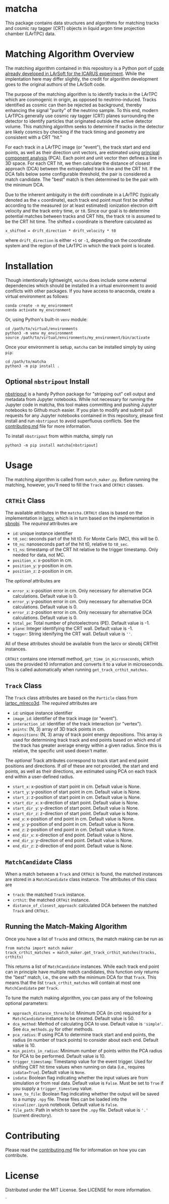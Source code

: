# matcha
This package contains data structures and algorithms for matching tracks and cosmic ray tagger (CRT) objects in liquid argon time projection chamber (LArTPC) data.

# Matching Algorithm Overview

The matching algorithm contained in this repository is a Python port of [code already developed in LArSoft for the ICARUS experiment](https://github.com/SBNSoftware/icaruscode/blob/develop/icaruscode/CRT/CRTUtils/CRTT0MatchAlg.h). While the implentation here may differ slightly, the credit for algorithm development goes to the original authors of the LArSoft code. 

The purpose of the matching algorithm is to identify tracks in the LArTPC which are cosmogenic in origin, as opposed to neutrino-induced. Tracks identified as cosmic can then be rejected as background, thereby enhancing the signal "purity" of the neutrino sample. To this end, modern LArTPCs generally use cosmic ray tagger (CRT) planes surrounding the detector to identify particles that originated outside the active detector volume. This matching algorithm seeks to determine if tracks in the detector are likely cosmics by checking if the track timing and geometry are consistent with a CRT "hit."

For each track in a LArTPC image (or "event"), the track start and end points, as well as their direction unit vectors, are estimated using [principal component analysis](https://en.wikipedia.org/wiki/Principal_component_analysis) (PCA). Each point and unit vector then defines a line in 3D space. For each CRT hit, we then calculate the distance of closest approach (DCA) between the extrapolated track line and the CRT hit. If the DCA falls below some configurable threshold, the pair is considered a match candidate. The "best" match is then determined to be the pair with the minimum DCA. 

Due to the inherent ambiguity in the drift coordinate in a LArTPC (typically denoted as the `x` coordinate), each track end point must first be shifted according to the measured (or at least estimated) ionization electron drift velocity and the track entry time, or `t0`. Since our goal is to determine potential matches between tracks and CRT hits, the track `t0` is assumed to be the CRT hit time. The shifted `x` coordinate is therefore calculated as
```
x_shifted = drift_direction * drift_velocity * t0
```

where `drift_direction` is either `+1` or `-1`, depending on the coordinate system and the region of the LArTPC in which the track point is located.

# Installation

Though intentionally lightweight, `matcha` does include some external dependencies which should be installed in a virtual environment to avoid conflicts with other packages. If you have access to anaconda, create a virtual environment as follows:

```
conda create -n my_environment
conda activate my_environment
```

Or, using Python's built-in `venv` module:

```
cd /path/to/virtual/environments 
python3 -m venv my_environment
source /path/to/virtual/environments/my_environment/bin/activate
```

Once your environment is setup, `matcha` can be installed simply by using `pip`:
```
cd /path/to/matcha
python3 -m pip install .
```

## Optional `nbstripout` Install

[nbstripout](https://github.com/kynan/nbstripout) is a handy Python package for "stripping out" cell output and metadata from Jupyter notebooks. While not necessary for running the Jupyter code in matcha, this tool makes committing and pushing Jupyter notebooks to Github much easier. If you plan to modify and submit pull requests for any Jupyter notebooks contained in this repository, please first install and run `nbstripout` to avoid superfluous conflicts. See the [contributing.md](https://github.com/andrewmogan/matcha/blob/main/contributing.md) file for more information. 

To install `nbstripout` from within matcha, simply run

```
python3 -m pip install matcha[nbstripout]
```

# Usage
The matching algorithm is called from `match_maker.py`. Before running the matching, however, you'll need to fill the `Track` and `CRTHit` classes. 

## `CRTHit` Class
The available attributes in the `matcha.CRTHit` class is based on the implementation in [larcv](https://github.com/DeepLearnPhysics/larcv2/blob/develop/larcv/core/DataFormat/CRTHit.h), which is in turn based on the implementation in [sbnobj](https://github.com/SBNSoftware/sbnobj/blob/develop/sbnobj/Common/CRT/CRTHit.hh). The _required_ attributes are
- `id`: unique instance identifier
- `t0_sec`: seconds part of the hit t0. For Monte Carlo (MC), this will be 0. 
- `t0_ns`: nanoseconds part of the hit t0, relative to `t0_sec`. 
- `t1_ns`: timestamp of the CRT hit relative to the trigger timestamp. Only needed for data, not MC.
- `position_x`: x-position in cm.
- `position_y`: y-position in cm.
- `position_z`: z-position in cm.

The _optional_ attributes are
- `error_x`: x-position error in cm. Only necessary for alternative DCA calculations. Default value is 0.
- `error_y`: y-position error in cm. Only necessary for alternative DCA calculations. Default value is 0.
- `error_z`: z-position error in cm. Only necessary for alternative DCA calculations. Default value is 0.
- `total_pe`: Total number of photoelectrons (PE). Default value is -1.
- `plane`: Integer identifying the CRT wall. Default value is -1.
- `tagger`: String idenifying the CRT wall. Default value is `''`.

All of these attributes should be available from the larcv or sbnobj CRTHit instances. 

`CRTHit` contains one internatl method, `get_time_in_microseconds`, which uses the provided t0 information and converts it to a value in microseconds. This is called automatically when running `get_track_crthit_matches`. 

## `Track` Class
The `Track` class attributes are based on the `Particle` class from [lartpc_mlreco3d](https://github.com/DeepLearnPhysics/lartpc_mlreco3d/blob/develop/analysis/classes/Particle.py). The _required_ attributes are
- `id`: unique instance identifier
- `image_id`: identifier of the track image (or "event").
- `interaction_id`: identifier of the track interaction (or "vertex").
- `points`: (N, 3) array of 3D track points in cm.
- `depositions`: (N, 3) array of track point energy depositions. This array is used for determining track track and end points based on which end of the track has greater average energy within a given radius. Since this is relative, the specific unit used doesn't matter.

The _optional_ Track attributes correspond to track start and end point positions and directions. If _all_ of these are not provided, the start and end points, as well as their directions, are estimated using PCA on each track end within a user-defined radius. 
- `start_x`: x-position of start point in cm. Default value is None.
- `start_y`: y-position of start point in cm. Default value is None.
- `start_z`: z-position of start point in cm. Default value is None.
- `start_dir_x`: x-direction of start point. Default value is None.
- `start_dir_y`: y-direction of start point. Default value is None.
- `start_dir_z`: z-direction of start point. Default value is None.
- `end_x`: x-position of end point in cm. Default value is None.
- `end_y`: y-position of end point in cm. Default value is None.
- `end_z`: z-position of end point in cm. Default value is None.
- `end_dir_x`: x-direction of end point. Default value is None.
- `end_dir_y`: y-direction of end point. Default value is None.
- `end_dir_z`: z-direction of end point. Default value is None.

## `MatchCandidate` Class

When a match between a `Track` and `CRTHit` is found, the matched instances are stored in a `MatchCandidate` class instance. The attributes of this class are
- `track`: the matched `Track` instance.
- `crthit`: the matched `CRTHit` instance.
- `distance_of_closest_approach`: calculated DCA between the matched `Track` and `CRTHit`. 

## Running the Match-Making Algorithm

Once you have a list of `Track`s and `CRTHit`s, the match making can be run as
```
from matcha import match_maker
track_crthit_matches = match_maker.get_track_crthit_matches(tracks, crthits)
```

This returns a list of `MatchCandidate` instances. While each track end point can in principle have multiple match candidates, this function only returns the "best" match, i.e., the one with the minimum DCA for that `Track`. This means that the list `track_crthit_matches` will contain at most one `MatchCandidate` per `Track`. 

To tune the match making algorithm, you can pass any of the following optional parameters:
- `approach_distance_threshold`: Minimum DCA (in cm) required for a `MatchCandidate` instance to be created. Default value is 50.
- `dca_method`: Method of calculating DCA to use. Default value is `'simple'`. See `dca_methods.py` for other methods.
- `pca_radius`: If using PCA to determine track start and end points, the radius (in number of track points) to consider about each end. Default value is 10.
- `min_points_in_radius`: Minimum number of points within the PCA radius for PCA to be performed. Default value is 10. 
- `trigger_timestamp`: Timestamp value for the event trigger. Used for shifting CRT hit time values when running on data (i.e., requires `isdata=True`). Default value is `None`.
- `isdata`: Boolean flag indicating whether the input values are from simulation or from real data. Default value is `False`. Must be set to `True` if you supply a `trigger_timestamp` value. 
- `save_to_file`: Boolean flag indicating whether the output will be saved to a numpy `.npy` file. These files can be loaded into the `visualizer.ipynb` notebook. Default value is `False`.
- `file_path`: Path in which to save the `.npy` file. Default value is `'.'` (current directory). 

# Contributing

Please read the [contributing.md](https://github.com/andrewmogan/matcha/blob/main/contributing.md) file for information on how you can contribute.

# License
Distributed under the MIT License. See LICENSE for more information.

`




















